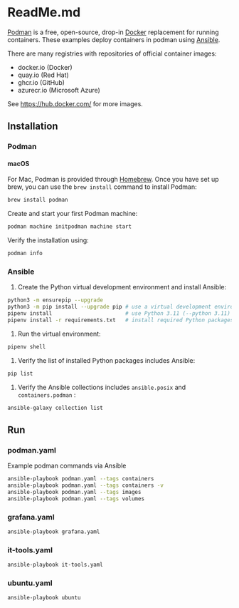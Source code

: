 # ReadMe.md

[Podman](https://podman.io) is a free, open-source, drop-in [Docker](https://www.docker.com/) replacement for running containers. These examples deploy containers in podman using [Ansible](https://ansible.com).

There are many registries with repositories of official container images:

- docker.io (Docker)
- quay.io (Red Hat)
- ghcr.io (GitHub)
- azurecr.io (Microsoft Azure)

See <https://hub.docker.com/> for more images.

## Installation

### Podman

#### macOS

For Mac, Podman is provided through [Homebrew](https://brew.sh/). Once you have set up brew, you can use the `brew install` command to install Podman:

```sh
brew install podman
```

Create and start your first Podman machine:

```sh
podman machine initpodman machine start
```

Verify the installation using:

```sh
podman info
```

### Ansible

1. Create the Python virtual development environment and install Ansible:

```sh
python3 -m ensurepip --upgrade
python3 -m pip install --upgrade pip # use a virtual development environment
pipenv install                       # use Python 3.11 (--python 3.11) or later
pipenv install -r requirements.txt   # install required Python packages
```

1. Run the virtual environment:

```sh
pipenv shell
```

1. Verify the list of installed Python packages includes Ansible:

```sh
pip list
```

1. Verify the Ansible collections includes `ansible.posix` and `containers.podman` :

```sh
ansible-galaxy collection list
```

## Run

### podman.yaml

Example podman commands via Ansible

```sh
ansible-playbook podman.yaml --tags containers
ansible-playbook podman.yaml --tags containers -v
ansible-playbook podman.yaml --tags images
ansible-playbook podman.yaml --tags volumes
```

### grafana.yaml

```sh
ansible-playbook grafana.yaml
```

### it-tools.yaml

```sh
ansible-playbook it-tools.yaml
```

### ubuntu.yaml

```sh
ansible-playbook ubuntu
```